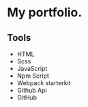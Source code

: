 <!-- ![cover](https://Damianbaba.github.io/damian.github.io/og-dm.png) -->

# My portfolio.

## Tools

- HTML
- Scss
- JavaScript
- Npm Script
- Webpack starterkit
- Github Api
- GitHub

